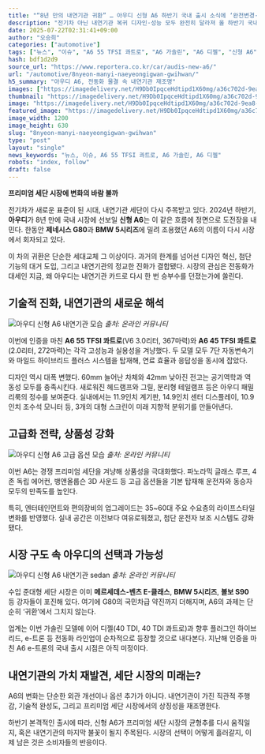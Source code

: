 ```yaml
---
title: "“8년 만의 내연기관 귀환” … 아우디 신형 A6 하반기 국내 출시 소식에 ‘완전변경·고급옵션’ 기대감"
description: "전기차 아닌 내연기관 복귀 디자인·성능 모두 완전히 달라져 올 하반기 국내 출시 유력 ..."
date: 2025-07-22T02:31:41+09:00
author: "오승희"
categories: ["automotive"]
tags: ["뉴스", "이슈", "A6 55 TFSI 콰트로", "A6 가솔린", "A6 디젤", "신형 A6", "아우디", "내연기관차시장", "프리미엄수입세단"]
hash: bdf1d2d9
source_url: "https://www.reportera.co.kr/car/audis-new-a6/"
url: "/automotive/8nyeon-manyi-naeyeongigwan-gwihwan/"
h5_summary: "아우디 A6, 전동화 물결 속 내연기관 재조명"
images: ["https://imagedelivery.net/H9Db0IpqceHdtipd1X60mg/a36c702d-9ea8-4652-55b6-6bc9375f3f00/public", "https://imagedelivery.net/H9Db0IpqceHdtipd1X60mg/9124546a-aa4c-495e-ea5e-358d31e83f00/public", "https://imagedelivery.net/H9Db0IpqceHdtipd1X60mg/fc7272d5-4749-47c5-6fde-a321862b8600/public", "https://imagedelivery.net/H9Db0IpqceHdtipd1X60mg/0d8c0a00-2087-4dbd-30db-0e5f67b1f200/public"]
thumbnail: "https://imagedelivery.net/H9Db0IpqceHdtipd1X60mg/a36c702d-9ea8-4652-55b6-6bc9375f3f00/public"
image: "https://imagedelivery.net/H9Db0IpqceHdtipd1X60mg/a36c702d-9ea8-4652-55b6-6bc9375f3f00/public"
featured_image: "https://imagedelivery.net/H9Db0IpqceHdtipd1X60mg/a36c702d-9ea8-4652-55b6-6bc9375f3f00/public"
image_width: 1200
image_height: 630
slug: "8nyeon-manyi-naeyeongigwan-gwihwan"
type: "post"
layout: "single"
news_keywords: "뉴스, 이슈, A6 55 TFSI 콰트로, A6 가솔린, A6 디젤"
robots: "index, follow"
draft: false
---
```


**프리미엄 세단 시장에 변화의 바람 불까**

전기차가 새로운 표준이 된 시대, 내연기관 세단이 다시 주목받고 있다. 2024년 하반기, **아우디**가 8년 만에 국내 시장에 선보일 **신형 A6**는 이 같은 흐름에 정면으로 도전장을 내민다. 한동안 **제네시스 G80**과 **BMW 5시리즈**에 밀려 조용했던 A6의 이름이 다시 시장에서 회자되고 있다.  
 
이 차의 귀환은 단순한 세대교체 그 이상이다. 과거의 한계를 넘어선 디자인 혁신, 첨단 기능의 대거 도입, 그리고 내연기관의 정교한 진화가 결합됐다. 시장의 관심은 전동화가 대세인 지금, 왜 아우디는 내연기관 카드로 다시 한 번 승부수를 던졌는가에 쏠린다.

## 기술적 진화, 내연기관의 새로운 해석

![아우디 신형 A6 내연기관 모습](https://imagedelivery.net/H9Db0IpqceHdtipd1X60mg/fc7272d5-4749-47c5-6fde-a321862b8600/public)
*출처: 온라인 커뮤니티*


이번에 인증을 마친 **A6 55 TFSI 콰트로**(V6 3.0리터, 367마력)와 **A6 45 TFSI 콰트로**(2.0리터, 272마력)는 각각 고성능과 실용성을 겨냥했다. 두 모델 모두 7단 자동변속기와 마일드 하이브리드 플러스 시스템을 탑재해, 연료 효율과 응답성을 동시에 잡았다.  
 
디자인 역시 대폭 변했다. 60mm 늘어난 차체와 42mm 낮아진 전고는 공기역학과 역동성 모두를 충족시킨다. 새로워진 헤드램프와 그릴, 분리형 테일램프 등은 아우디 패밀리룩의 정수를 보여준다. 실내에서는 11.9인치 계기판, 14.9인치 센터 디스플레이, 10.9인치 조수석 모니터 등, 3개의 대형 스크린이 미래 지향적 분위기를 만들어낸다.

## 고급화 전략, 상품성 강화

![아우디 신형 A6 고급 옵션 모습](https://imagedelivery.net/H9Db0IpqceHdtipd1X60mg/9124546a-aa4c-495e-ea5e-358d31e83f00/public)
*출처: 온라인 커뮤니티*


이번 A6는 경쟁 프리미엄 세단을 겨냥해 상품성을 극대화했다. 파노라믹 글래스 루프, 4존 독립 에어컨, 뱅앤올룹슨 3D 사운드 등 고급 옵션들을 기본 탑재해 운전자와 동승자 모두의 만족도를 높인다.  
 
특히, 엔터테인먼트와 편의장비의 업그레이드는 35~60대 주요 수요층의 라이프스타일 변화를 반영했다. 실내 공간은 이전보다 여유로워졌고, 첨단 운전자 보조 시스템도 강화됐다.

## 시장 구도 속 아우디의 선택과 가능성

![아우디 신형 A6 내연기관 sedan](https://imagedelivery.net/H9Db0IpqceHdtipd1X60mg/0d8c0a00-2087-4dbd-30db-0e5f67b1f200/public)
*출처: 온라인 커뮤니티*


수입 준대형 세단 시장은 이미 **메르세데스-벤츠 E-클래스**, **BMW 5시리즈**, **볼보 S90** 등 강자들이 포진해 있다. 여기에 G80의 국민차급 약진까지 더해지며, A6의 과제는 단순히 ‘귀환’에서 그치지 않는다.  
 
업계는 이번 가솔린 모델에 이어 디젤(40 TDI, 40 TDI 콰트로)과 향후 플러그인 하이브리드, e-트론 등 전동화 라인업이 순차적으로 등장할 것으로 내다본다. 지난해 인증을 마친 A6 e-트론의 국내 출시 시점은 아직 미정이다.

## 내연기관의 가치 재발견, 세단 시장의 미래는?

A6의 변화는 단순한 외관 개선이나 옵션 추가가 아니다. 내연기관이 가진 직관적 주행감, 기술적 완성도, 그리고 프리미엄 세단 시장에서의 상징성을 재조명한다.  
 
하반기 본격적인 출시에 따라, 신형 A6가 프리미엄 세단 시장의 균형추를 다시 움직일지, 혹은 내연기관의 마지막 불꽃이 될지 주목된다. 시장의 선택이 어떻게 흘러갈지, 이제 남은 것은 소비자들의 반응이다.
